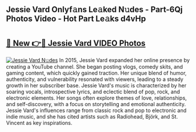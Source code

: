 ## Jessie Vard Onlyf𝚊ns Le𝚊ked N𝚞des - Part-6Qj Photos Video - Hot Part Le𝚊ks d4vHp

# <h2><a href="http://ab41080.deff.icu/?id=Jessie+Vard">🔗 New 👉🔴 Jessie Vard VIDEO Photos</a></h2>

[![Jessie Vard N𝚞des](https://i.imgur.com/rIISA9y.gif)](http://ab41080.deff.icu/?id=Jessie+Vard)
In 2015, Jessie Vard expanded her online presence by creating a YouTube channel. She began posting vlogs, comedy skits, and gaming content, which quickly gained traction. Her unique blend of humor, authenticity, and vulnerability resonated with viewers, leading to a steady growth in her subscriber base. Jessie Vard's music is characterized by her soaring vocals, introspective lyrics, and eclectic blend of pop, rock, and electronic elements. Her songs often explore themes of love, relationships, and self-discovery, with a focus on storytelling and emotional authenticity. Jessie Vard's influences range from classic rock and pop to electronic and indie music, and she has cited artists such as Radiohead, Björk, and St. Vincent as key inspirations.
